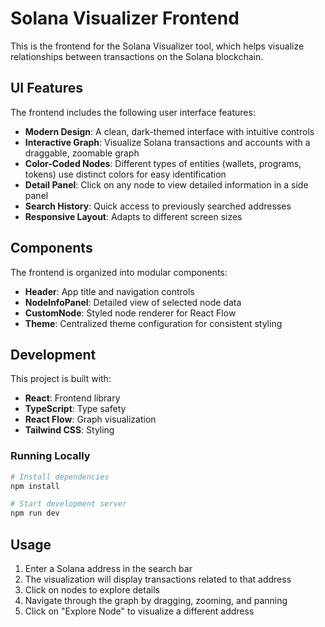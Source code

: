 # Solana Visualizer Frontend

This is the frontend for the Solana Visualizer tool, which helps visualize relationships between transactions on the Solana blockchain.

## UI Features

The frontend includes the following user interface features:

- **Modern Design**: A clean, dark-themed interface with intuitive controls
- **Interactive Graph**: Visualize Solana transactions and accounts with a draggable, zoomable graph
- **Color-Coded Nodes**: Different types of entities (wallets, programs, tokens) use distinct colors for easy identification
- **Detail Panel**: Click on any node to view detailed information in a side panel
- **Search History**: Quick access to previously searched addresses
- **Responsive Layout**: Adapts to different screen sizes

## Components

The frontend is organized into modular components:

- **Header**: App title and navigation controls
- **NodeInfoPanel**: Detailed view of selected node data
- **CustomNode**: Styled node renderer for React Flow
- **Theme**: Centralized theme configuration for consistent styling

## Development

This project is built with:

- **React**: Frontend library
- **TypeScript**: Type safety
- **React Flow**: Graph visualization
- **Tailwind CSS**: Styling

### Running Locally

```bash
# Install dependencies
npm install

# Start development server
npm run dev
```

## Usage

1. Enter a Solana address in the search bar
2. The visualization will display transactions related to that address
3. Click on nodes to explore details
4. Navigate through the graph by dragging, zooming, and panning
5. Click on "Explore Node" to visualize a different address
